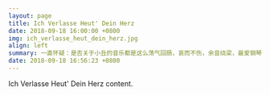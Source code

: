 ```yaml
---
layout: page
title: Ich Verlasse Heut' Dein Herz
date: 2018-09-18 16:00:00 +0800
img: ich_verlasse_heut_dein_herz.jpg
align: left
summary: 一直怀疑：是否关于小丑的音乐都是这么荡气回肠，哀而不伤，余音绕梁，最爱钢琴配贝斯，一弹一和美如斯，最怕小丑别佳人，如此哀婉如此...，这就是词穷吧，正如这首歌，就像旋律一直这么下去。
date: 2018-09-18 16:56:23 +0800
---
```


Ich Verlasse Heut' Dein Herz content.